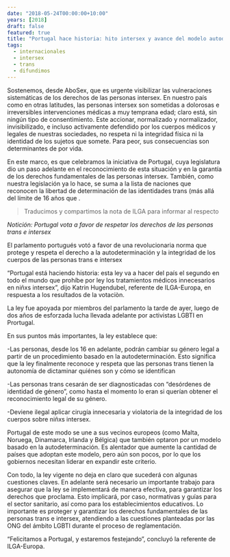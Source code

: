 ```yaml
---
date: "2018-05-24T00:00:00+10:00"
years: [2018]
draft: false
featured: true
title: "Portugal hace historia: hito intersex y avance del modelo autodeclarativo trans"
tags: 
  - internacionales
  - intersex
  - trans
  - difundimos
---
```


Sostenemos, desde AboSex, que es urgente visibilizar las vulneraciones sistemáticas de los derechos de las personas intersex. En nuestro país como en otras latitudes, las personas intersex son sometidas a dolorosas e irreversibles intervenciones médicas a muy temprana edad; claro está, sin ningún tipo de consentimiento.  Este accionar, normalizado y normalizador, invisibilizado, e incluso activamente defendido por los cuerpos médicos y legales de nuestras sociedades, no respeta ni la integridad física ni la identidad de los sujetos que somete. Para peor, sus consecuencias son determinantes de por vida.

En este marco, es que celebramos la iniciativa de Portugal, cuya legislatura dio un paso adelante en el reconocimiento de esta situación y en la garantía de los derechos fundamentales de las personas intersex. También, como nuestra legislación ya lo hace, se suma a la lista de naciones que reconocen la libertad de determinación de las identidades trans (más allá del límite de 16 años que .

> Traducimos y compartimos la nota de ILGA para informar al respecto

*Notición: Portugal vota a favor de respetar los derechos de las personas trans e intersex*

El parlamento portugués votó a favor de una revolucionaria norma que protege y respeta el derecho a la autodeterminación y la integridad de los cuerpos de las personas trans e intersex

“Portugal está haciendo historia: esta ley va a hacer del país el segundo en todo el mundo que prohíbe por ley los tratamientos médicos innecesarios en niñxs intersex”, dijo Katrin Hugendubel, referente de  ILGA-Europa, en respuesta a los resultados de la votaciòn.

La ley fue apoyada por miembros del parlamento la tarde de ayer, luego de dos años de esforzada lucha llevada adelante por activistas LGBTI en Prortugal.

En sus puntos más importantes, la ley establece que:

-Las personas, desde los 16 en adelante, podrán cambiar su género legal a partir de un procedimiento basado en la autodeterminación. Esto significa que la ley finalmente reconoce y respeta que las personas trans tienen la autonomía de dictaminar quiénes son y cómo se identifican

-Las personas trans cesarán de ser diagnosticadas con “desórdenes de identidad de género”, como hasta el momento lo eran si querían obtener el reconocimiento legal de su género.

-Deviene ilegal aplicar cirugía innecesaria y violatoria de la integridad de los cuerpos sobre niñxs intersex.

Portugal de este modo se une a sus vecinos europeos (como Malta, Noruega, Dinamarca, Irlanda y Bélgica) que también optaron por un modelo basado en la autodeterminación. Es alentador que aumente la cantidad de países que adoptan este modelo, pero aún son pocos, por lo que los gobiernos necesitan liderar en expandir este criterio.

Con todo, la ley vigente no deja en claro que sucederá con algunas cuestiones claves. En adelante será necesario un importante trabajo para asegurar que la ley se implementará de manera efectiva, para garantizar los derechos que proclama. Esto implicará, por caso, normativas y guías para el sector sanitario, así como para los establecimientos educativos. Lo importante es proteger y garantizar los derechos fundamentales de las personas trans e intersex, atendiendo a las cuestiones planteadas por las ONG del ámbito LGBTI durante el proceso de reglamentación.

“Felicitamos a Portugal, y estaremos festejando”, concluyó la referente de ILGA-Europa.